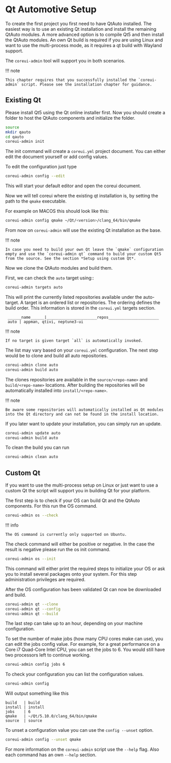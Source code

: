 # Qt Automotive Setup

To create the first project you first need to have QtAuto installed. The easiest way is to use an existing Qt installation and install the remaining QtAuto modules. A more advanced option is to compile Qt5 and then install the QtAuto modules. An own Qt build is required if you are using Linux and want to use the multi-process mode, as it requires a qt build with Wayland support.

The `coreui-admin` tool will support you in both scenarios.

!!! note

    This chapter requires that you successfully installed the `coreui-admin` script. Please see the installation chapter for guidance.

## Existing Qt

Please install Qt5 using the Qt online installer first. Now you should create a folder to host the QtAuto components and initialize the folder.

```sh
source
mkdir qauto
cd qauto
coreui-admin init
```

The init command will create a `coreui.yml` project document. You can either edit the document yourself or add config values.

To edit the configuration just type

```sh
coreui-admin config --edit
```
This will start your default editor and open the coreui document.

Now we will tell coreui where the existing qt installation is, by setting the path to the `qmake` executable.

For example on MACOS this should look like this:

```sh
coreui-admin config qmake ~/Qt/<version>/clang_64/bin/qmake
```

From now on `coreui-admin` will use the existing Qt installation as the base.

!!! note

    In case you need to build your own Qt leave the `qmake` configuration empty and use the `coreui-admin qt` command to build your custom Qt5 from the source. See the section *Setup using custom Qt*.

Now we clone the QtAuto modules and build them.

First, we can check the `auto` target using::

```sh
coreui-admin targets auto
```

This will print the currently listed repositories available under the auto-target. A target is an ordered list or repositories. The ordering defines the build order. This information is stored in the `coreui.yml` targets section.

```text
 ______name______|______________________repos______________________
 auto | appman, qtivi, neptune3-ui
```

!!! note

    If no target is given target `all` is automatically invoked.

The list may vary based on your `coreui.yml` configuration. The next step would be to clone and build all auto repositories.

```sh
coreui-admin clone auto
coreui-admin build auto
```

The clones repositories are available in the `source/<repo-name>` and `build/<repo-name>` locations. After building the repositories will be automatically installed into `install/<repo-name>`.

!!! note

    Be aware some repositories will automatically installed as Qt modules into the Qt directory and can not be found in the install location.

If you later want to update your installation, you can simply run an update.

```sh
coreui-admin update auto
coreui-admin build auto
```

To clean the build you can run

```sh
coreui-admin clean auto
```

## Custom Qt

If you want to use the multi-process setup on Linux or just want to use a custom Qt the script will support you in building Qt for your platform.

The first step is to check if your OS can build Qt and the QtAuto components. For this run the OS command.

```sh
coreui-admin os --check
```

!!! info

    The OS command is currently only supported on Ubuntu.

The check command will either be positive or negative. In the case the result is negative please run the os init command.

```sh
coreui-admin os --init
```

This command will either print the required steps to initialize your OS or ask you to install several packages onto your system. For this step administration privileges are required.

After the OS configuration has been validated Qt can now be downloaded and build.

```sh
coreui-admin qt --clone
coreui-admin qt --config
coreui-admin qt --build
```

The last step can take up to an hour, depending on your machine configuration.

To set the number of make jobs (how many CPU cores make can use), you can edit the jobs config value. For example, for a great performance on a Core i7 Quad-Core Intel CPU, you can set the jobs to 6. You would still have two processors left to continue working.

```sh
coreui-admin config jobs 6
```

To check your configuration you can list the configuration values.

```sh
coreui-admin config
```

Will output something like this

```text
build   | build
install | install
jobs    | 6
qmake   | ~/Qt/5.10.0/clang_64/bin/qmake
source  | source
```

To unset a configuration value you can use the `config --unset` option.

```sh
coreui-admin config --unset qmake
```


For more information on the `coreui-admin` script use the `--help` flag. Also each command has an own `--help` section.

